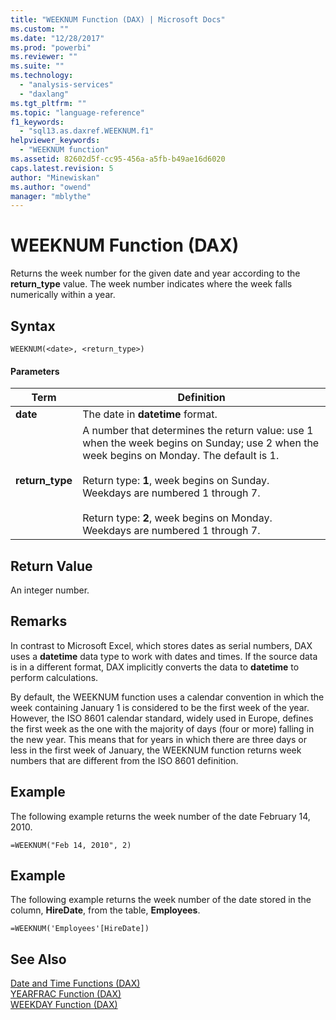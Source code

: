 ```yaml
---
title: "WEEKNUM Function (DAX) | Microsoft Docs"
ms.custom: ""
ms.date: "12/28/2017"
ms.prod: "powerbi"
ms.reviewer: ""
ms.suite: ""
ms.technology: 
  - "analysis-services"
  - "daxlang"
ms.tgt_pltfrm: ""
ms.topic: "language-reference"
f1_keywords: 
  - "sql13.as.daxref.WEEKNUM.f1"
helpviewer_keywords: 
  - "WEEKNUM function"
ms.assetid: 82602d5f-cc95-456a-a5fb-b49ae16d6020
caps.latest.revision: 5
author: "Minewiskan"
ms.author: "owend"
manager: "mblythe"
---
```

# WEEKNUM Function (DAX)
Returns the week number for the given date and year according to the **return_type** value. The week number indicates where the week falls numerically within a year.  
  
## Syntax  
  
```  
WEEKNUM(<date>, <return_type>)  
```  
  
#### Parameters  
  
|Term|Definition|  
|--------|--------------|  
|**date**|The date in **datetime** format.|  
|**return_type**|A number that determines the return value: use 1 when the week begins on Sunday; use 2 when the week begins on Monday. The default is 1.<br /><br />Return type: **1**, week begins on Sunday. Weekdays are numbered 1 through 7.<br /><br />Return type: **2**, week begins on Monday. Weekdays are numbered 1 through 7.|  
  
## Return Value  
An integer number.  
  
## Remarks  
In contrast to Microsoft Excel, which stores dates as serial numbers, DAX uses a **datetime** data type to work with dates and times. If the source data is in a different format, DAX implicitly converts the data to **datetime** to perform calculations.  
  
By default, the WEEKNUM function uses a calendar convention in which the week containing January 1 is considered to be the first week of the year. However, the ISO 8601 calendar standard, widely used in Europe, defines the first week as the one with the majority of days (four or more) falling in the new year. This means that for years in which there are three days or less in the first week of January, the WEEKNUM function returns week numbers that are different from the ISO 8601 definition.  
  
## Example  
The following example returns the week number of the date February 14, 2010.  
  
```  
=WEEKNUM("Feb 14, 2010", 2)  
```  
  
## Example  
The following example returns the week number of the date stored in the column, **HireDate**, from the table, **Employees**.  
  
```  
=WEEKNUM('Employees'[HireDate])  
```  
  
## See Also  
[Date and Time Functions &#40;DAX&#41;](../DAX/date-and-time-functions-dax.md)  
[YEARFRAC Function &#40;DAX&#41;](../DAX/yearfrac-function-dax.md)  
[WEEKDAY Function &#40;DAX&#41;](../DAX/weekday-function-dax.md)  
  
